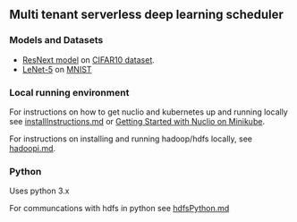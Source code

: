 ## Multi tenant serverless deep learning scheduler

### Models and Datasets
* [ResNext model](https://github.com/lfz/ResNeXt-DenseNet) on [CIFAR10 dataset](https://www.cs.toronto.edu/~kriz/cifar.html).
* [LeNet-5](https://github.com/activatedgeek/LeNet-5) on [MNIST](https://pytorch.org/docs/stable/torchvision/datasets.html#mnist)

### Local running environment
For instructions on how to get nuclio and kubernetes up and running locally see [installInstructions.md](https://github.com/Frans-Lukas/DLScheduler/blob/main/InstallInstructions.md) or [Getting Started with Nuclio on Minikube](https://nuclio.io/docs/latest/setup/minikube/getting-started-minikube/).

For instructions on installing and running hadoop/hdfs locally, see [hadoopi.md](https://github.com/Frans-Lukas/DLScheduler/blob/main/hadoopi.md).

### Python
Uses python 3.x

For communcations with hdfs in python see [hdfsPython.md](https://github.com/Frans-Lukas/DLScheduler/blob/main/hdfsPython.md)

